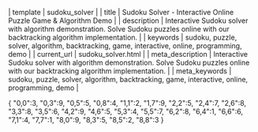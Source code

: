 | template | sudoku_solver |
| title | Sudoku Solver - Interactive Online Puzzle Game & Algorithm Demo |
| description | Interactive Sudoku solver with algorithm demonstration. Solve Sudoku puzzles online with our backtracking algorithm implementation. |
| keywords | sudoku, puzzle, solver, algorithm, backtracking, game, interactive, online, programming, demo |
| current_url | sudoku_solver.html |
| meta_description | Interactive Sudoku solver with algorithm demonstration. Solve Sudoku puzzles online with our backtracking algorithm implementation. |
| meta_keywords | sudoku, puzzle, solver, algorithm, backtracking, game, interactive, online, programming, demo |

{
  "0,0":3, "0,3":9, "0,5":5, "0,8":4,
  "1,1":2, "1,7":9,
  "2,2":5, "2,4":7, "2,6":8,
  "3,3":8, "3,5":6,
  "4,2":9, "4,6":5,
  "5,3":4, "5,5":7,
  "6,2":8, "6,4":1, "6,6":6,
  "7,1":4, "7,7":1,
  "8,0":9, "8,3":5, "8,5":2, "8,8":3
}


